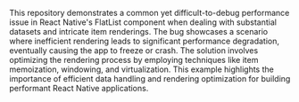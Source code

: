 This repository demonstrates a common yet difficult-to-debug performance issue in React Native's FlatList component when dealing with substantial datasets and intricate item renderings. The bug showcases a scenario where inefficient rendering leads to significant performance degradation, eventually causing the app to freeze or crash.  The solution involves optimizing the rendering process by employing techniques like item memoization, windowing, and virtualization. This example highlights the importance of efficient data handling and rendering optimization for building performant React Native applications. 